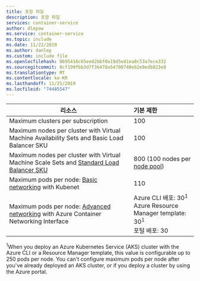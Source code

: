 ```yaml
---
title: 포함 파일
description: 포함 파일
services: container-service
author: dlepow
ms.service: container-service
ms.topic: include
ms.date: 11/22/2019
ms.author: danlep
ms.custom: include file
ms.openlocfilehash: 0695416c65eed2bbf0a19d5ed1ea0c53a7ece332
ms.sourcegitcommit: 8cf199fbb3d7f36478a54700740eb2e9edb823e8
ms.translationtype: MT
ms.contentlocale: ko-KR
ms.lasthandoff: 11/25/2019
ms.locfileid: "74485547"
---
```

| 리소스 | 기본 제한 |
| --- | :--- |
| Maximum clusters per subscription | 100 |
| Maximum nodes per cluster with Virtual Machine Availability Sets and Basic Load Balancer SKU  | 100 |
| Maximum nodes per cluster with Virtual Machine Scale Sets and [Standard Load Balancer SKU][standard-load-balancer] | 800 (100 nodes per [node pool][node-pool]) |
| Maximum pods per node: [Basic networking][basic-networking] with Kubenet | 110 |
| Maximum pods per node: [Advanced networking][advanced-networking] with Azure Container Networking Interface | Azure CLI 배포: 30<sup>1</sup><br />Azure Resource Manager template: 30<sup>1</sup><br />포털 배포: 30 |

<sup>1</sup>When you deploy an Azure Kubernetes Service (AKS) cluster with the Azure CLI or a Resource Manager template, this value is configurable up to 250 pods per node. You can't configure maximum pods per node after you've already deployed an AKS cluster, or if you deploy a cluster by using the Azure portal.<br />

<!-- LINKS - Internal -->
[basic-networking]: ../articles/aks/concepts-network.md#kubenet-basic-networking
[advanced-networking]: ../articles/aks/concepts-network.md#azure-cni-advanced-networking
[standard-load-balancer]: ../articles/load-balancer/load-balancer-standard-overview.md
[node-pool]: ../articles/aks/use-multiple-node-pools.md

<!-- LINKS - External -->
[azure-support]: https://ms.portal.azure.com/#blade/Microsoft_Azure_Support/HelpAndSupportBlade/newsupportrequest
